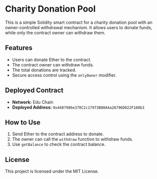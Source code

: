 # Charity Donation Pool

This is a simple Solidity smart contract for a charity donation pool with an owner-controlled withdrawal mechanism. It allows users to donate funds, while only the contract owner can withdraw them.

## Features
- Users can donate Ether to the contract.
- The contract owner can withdraw funds.
- The total donations are tracked.
- Secure access control using the `onlyOwner` modifier.

## Deployed Contract
- **Network:** Edu Chain
- **Deployed Address:** `0x4487986e370C2c17973B80A4a2A796D022F168b3`

## How to Use
1. Send Ether to the contract address to donate.
2. The owner can call the `withdraw` function to withdraw funds.
3. Use `getBalance` to check the contract balance.

## License
This project is licensed under the MIT License.

